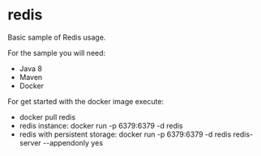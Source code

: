 # redis

Basic sample of Redis usage.

For the sample you will need:

* Java 8
* Maven
* Docker

For get started with the docker image execute:

- docker pull redis
- redis instance: docker run -p 6379:6379 -d redis
- redis with persistent storage: docker run -p 6379:6379 -d redis redis-server --appendonly yes